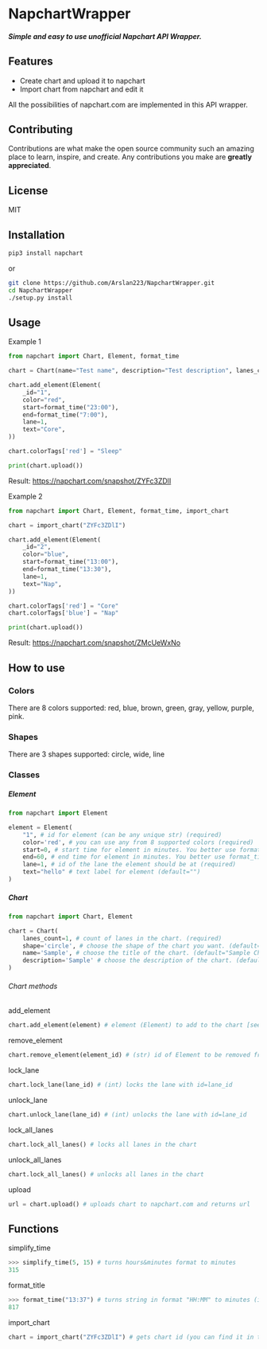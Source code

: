 # NapchartWrapper
#### _Simple and easy to use unofficial Napchart API Wrapper._

## Features

- Create chart and upload it to napchart
- Import chart from napchart and edit it

All the possibilities of napchart.com are implemented in this API wrapper.

## Contributing
Contributions are what make the open source community such an amazing place to learn, inspire, and create. Any contributions you make are **greatly appreciated**.

## License

MIT

## Installation
```sh
pip3 install napchart
```
or
```sh
git clone https://github.com/Arslan223/NapchartWrapper.git
cd NapchartWrapper
./setup.py install
```

## Usage
Example 1
```python
from napchart import Chart, Element, format_time

chart = Chart(name="Test name", description="Test description", lanes_count=1)

chart.add_element(Element(
    _id="1",
    color="red",
    start=format_time("23:00"),
    end=format_time("7:00"),
    lane=1,
    text="Core",
))

chart.colorTags['red'] = "Sleep"

print(chart.upload())
```
Result: https://napchart.com/snapshot/ZYFc3ZDlI

Example 2
```python
from napchart import Chart, Element, format_time, import_chart

chart = import_chart("ZYFc3ZDlI")

chart.add_element(Element(
    _id="2",
    color="blue",
    start=format_time("13:00"),
    end=format_time("13:30"),
    lane=1,
    text="Nap",
))

chart.colorTags['red'] = "Core"
chart.colorTags['blue'] = "Nap"

print(chart.upload())
```
Result: https://napchart.com/snapshot/ZMcUeWxNo
## How to use
### Colors
There are 8 colors supported: red, blue, brown, green, gray, yellow, purple, pink.

### Shapes
There are 3 shapes supported: circle, wide, line

### Classes
##### Element
```python
from napchart import Element

element = Element(
    "1", # id for element (can be any unique str) (required)
    color='red', # you can use any from 8 supported colors (required)
    start=0, # start time for element in minutes. You better use format_time("HH:MM") (required)
    end=60, # end time for element in minutes. You better use format_time("HH:MM") (required)
    lane=1, # id of the lane the element should be at (required)
    text="hello" # text label for element (default="")
)
```

##### Chart
```python
from napchart import Chart, Element

chart = Chart(
    lanes_count=1, # count of lanes in the chart. (required)
    shape='circle', # choose the shape of the chart you want. (default="circle")
    name='Sample', # choose the title of the chart. (default="Sample Chart")
    description='Sample' # choose the description of the chart. (default="Sample Description")
)
```
###### Chart methods
add_element
```python
chart.add_element(element) # element (Element) to add to the chart [see Example 1]
```

remove_element
```python
chart.remove_element(element_id) # (str) id of Element to be removed from the chart [see Example 1]
```

lock_lane
```python
chart.lock_lane(lane_id) # (int) locks the lane with id=lane_id
```

unlock_lane
```python
chart.unlock_lane(lane_id) # (int) unlocks the lane with id=lane_id
```

lock_all_lanes
```python
chart.lock_all_lanes() # locks all lanes in the chart
```

unlock_all_lanes
```python
chart.lock_all_lanes() # unlocks all lanes in the chart
```

upload
```python
url = chart.upload() # uploads chart to napchart.com and returns url
```

## Functions
simplify_time
```python
>>> simplify_time(5, 15) # turns hours&minutes format to minutes
315
```

format_title
```python
>>> format_time("13:37") # turns string in format "HH:MM" to minutes (int)
817
```

import_chart
```python
chart = import_chart("ZYFc3ZDlI") # gets chart id (you can find it in the end of url) and turns it into Chart
```
